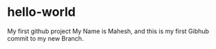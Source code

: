 # hello-world
My first github project
My Name is Mahesh, and this is my first Gibhub commit to my new Branch.
